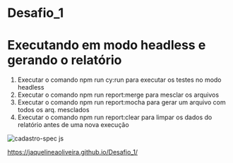 ﻿# Desafio_1

# Executando em modo headless e gerando o relatório 
1) Executar o comando npm run cy:run para executar os testes no modo headless 
2) Executar o comando npm run report:merge para mesclar os arquivos 
3) Executar o comando npm run report:mocha para gerar um arquivo com todos os arq. mesclados
4) Executar o comando npm run report:clear para limpar os dados do relatório antes de uma nova execução 

![cadastro-spec js](https://user-images.githubusercontent.com/74922991/144759516-ffb19130-f49f-4875-acf3-bca86df827fb.gif)

https://jaquelineaoliveira.github.io/Desafio_1/

